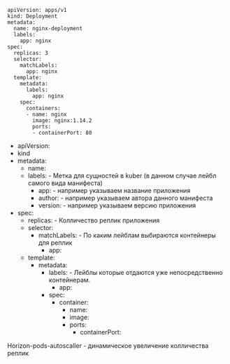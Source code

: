 ```
apiVersion: apps/v1
kind: Deployment
metadata:
  name: nginx-deployment
  labels:
    app: nginx
spec:
  replicas: 3
  selector:
    matchLabels:
      app: nginx
  template:
    metadata:
      labels:
        app: nginx
    spec:
      containers:
      - name: nginx
        image: nginx:1.14.2
        ports:
        - containerPort: 80
```

* apiVersion:
* kind
* metadata:
  - name:
  - labels: - Метка для сущностей в kuber (в данном случае лейбл самого вида манифеста)
    - app: - например указываем название приложения
    - author: - например указываем автора данного манифеста
    - version: - например указываем версию приложения
* spec:
  - replicas: - Колличество реплик приложения
  - selector:
    - matchLabels: - По каким лейблам выбираются контейнеры для реплик
      - app:
  - template:
    - metadata:
      - labels: - Лейблы которые отдаются уже непосредственно контейнерам.
        - app:
      - spec:
        - container:
          - name:
          - image:
          - ports:
            - containerPort:

Horizon-pods-autoscaller - динамическое увеличение колличества реплик
